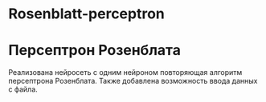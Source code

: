 # Rosenblatt-perceptron
# Персептрон Розенблата
Реализована нейросеть с одним нейроном повторяющая алгоритм персептрона Розенблата. Также добавлена возможность ввода данных с файла.
